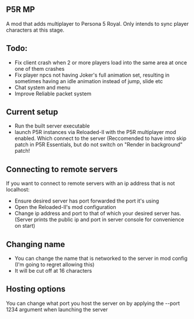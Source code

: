 ## P5R MP
A mod that adds multiplayer to Persona 5 Royal. Only intends to sync player characters at this stage.
## Todo:
+ Fix client crash when 2 or more players load into the same area at once one of them crashes
+ Fix player npcs not having Joker's full animation set, resulting in sometimes having an idle animation instead of jump, slide etc
+ Chat system and menu
+ Improve Reliable packet system
## Current setup
+ Run the built server executable
+ launch P5R instances via Reloaded-II with the P5R multiplayer mod enabled. Which connect to the server
(Reccomended to have intro skip patch in P5R Essentials, but do not switch on "Render in background" patch!
## Connecting to remote servers
If you want to connect to remote servers with an ip address that is not localhost:
+ Ensure desired server has port forwarded the port it's using
+ Open the Reloaded-II's mod configuration
+ Change ip address and port to that of which your desired server has. (Server prints the public ip and port in server console for convenience on start)
## Changing name
+ You can change the name that is networked to the server in mod config (I'm going to regret allowing this)
+ It will be cut off at 16 characters
## Hosting options
You can change what port you host the server on by applying the --port 1234 argument when launching the server

